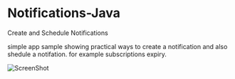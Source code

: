 # Notifications-Java
Create and Schedule Notifications

simple app sample showing practical ways to create a notification and also shedule a notifation.
for example subscriptions expiry.


![ScreenShot](https://github.com/commitware/Covid19-Insight-Nigeria/blob/master/screenshot%20(4).jpg)
